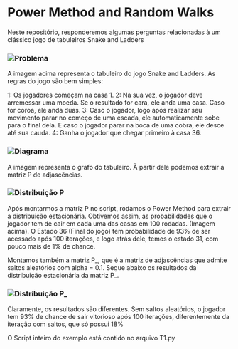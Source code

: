 # Power Method and Random Walks
Neste repositório, responderemos algumas perguntas relacionadas à um clássico jogo de tabuleiros Snake and Ladders

### ![Problema](https://imgur.com/u1JyqTp)
A imagem acima representa o tabuleiro do jogo Snake and Ladders. As regras do jogo são bem simples:

1: Os jogadores começam na casa 1.
2: Na sua vez, o jogador deve arremessar uma moeda. Se o resultado for cara, ele anda uma casa. Caso for coroa, ele anda duas.
3: Caso o jogador, logo após realizar seu movimento parar no começo de uma escada, ele automaticamente sobe para o final dela. E caso o jogador parar na boca de uma cobra, ele desce até sua cauda.
4: Ganha o jogador que chegar primeiro à casa 36.

### ![Diagrama](https://imgur.com/HJBNl0L)

A imagem representa o grafo do tabuleiro. À partir dele podemos extrair a matriz P de adjascências.

### ![Distribuição P](https://imgur.com/x6oI8HY)

Após montarmos a matriz P no script, rodamos o Power Method para extrair a distribuição estacionária. Obtivemos assim, as probabilidades que o jogador tem de cair em cada uma das casas em 100 rodadas. (Imagem acima).
O Estado 36 (Final do jogo) tem probabilidade de 93% de ser acessado após 100 iterações, e logo atrás dele, temos o estado 31, com pouco mais de 1% de chance.

Montamos também a matriz P_, que é a matriz de adjascências que admite saltos aleatórios com alpha = 0.1.
Segue abaixo os resultados da distribuição estacionária da matriz P_.

### ![Distribuição P_](https://imgur.com/ci0sxT8)

Claramente, os resultados são diferentes. Sem saltos aleatórios, o jogador tem 93% de chance de sair vitorioso após 100 iterações, diferentemente da iteração com saltos, que só possui 18%

O Script inteiro do exemplo está contido no arquivo T1.py

